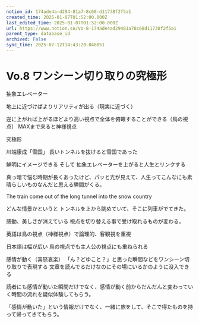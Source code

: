 ```yaml
---
notion_id: 174ade4a-d294-81a7-8c68-d11738f2f5a1
created_time: 2025-01-07T01:52:00.000Z
last_edited_time: 2025-01-07T01:52:00.000Z
url: https://www.notion.so/Vo-8-174ade4ad29481a78c68d11738f2f5a1
parent_type: database_id
archived: False
sync_time: 2025-07-12T14:43:20.048051
---
```


# Vo.8 ワンシーン切り取りの究極形

抽象エレベーター

地上に近づけばよりリアリティが出る（現実に近づく）

逆に上がれば上がるほどより高い視点で全体を俯瞰することができる（鳥の視点）
MAXまで来ると神様視点

究極形

川端康成「雪国」
長いトンネルを抜けると雪国であった

鮮明にイメージできる
そして
抽象エレベーターを上がると人生とリンクする

真っ暗で悩む時期が長くあったけど、パッと光が見えて、人生ってこんなにも素晴らしいものなんだと思える瞬間がくる。

The train come out of the long tunnel into the snow country

どんな情景かというと
トンネルを上から眺めていて、そこに列車がでてきた。

感動、美しさが消えている
視点を切り替える事で受け取れるものが変わる。


英語は鳥の視点（神様視点）で論理的、客観視を重視

日本語は幅が広い
鳥の視点でも主人公の視点にも重ねられる


感情が動く（喜怒哀楽）
「ん？どゆこと？」と思った瞬間などをワンシーン切り取りで表現する
文章を読んでるだけなのにその場にいるかのように没入できる

読者にも感情が動いた瞬間だけでなく、感情が動く前からだんだんと変わっていく時間の流れを疑似体験してもらう。

「感情が動いた」という情報だけでなく、一緒に旅をして、そこで得たものを持って帰ってきてもらう。